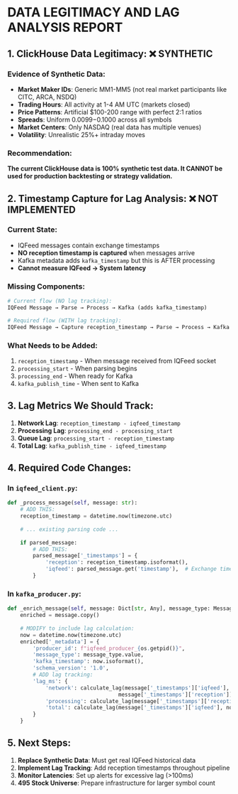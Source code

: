 # DATA LEGITIMACY AND LAG ANALYSIS REPORT

## 1. ClickHouse Data Legitimacy: ❌ SYNTHETIC

### Evidence of Synthetic Data:
- **Market Maker IDs**: Generic MM1-MM5 (not real market participants like CITC, ARCA, NSDQ)
- **Trading Hours**: All activity at 1-4 AM UTC (markets closed)
- **Price Patterns**: Artificial $100-200 range with perfect 2:1 ratios
- **Spreads**: Uniform $0.0099-$0.1000 across all symbols
- **Market Centers**: Only NASDAQ (real data has multiple venues)
- **Volatility**: Unrealistic 25%+ intraday moves

### Recommendation:
**The current ClickHouse data is 100% synthetic test data. It CANNOT be used for production backtesting or strategy validation.**

## 2. Timestamp Capture for Lag Analysis: ❌ NOT IMPLEMENTED

### Current State:
- IQFeed messages contain exchange timestamps
- **NO reception timestamp is captured** when messages arrive
- Kafka metadata adds `kafka_timestamp` but this is AFTER processing
- **Cannot measure IQFeed → System latency**

### Missing Components:
```python
# Current flow (NO lag tracking):
IQFeed Message → Parse → Process → Kafka (adds kafka_timestamp)

# Required flow (WITH lag tracking):
IQFeed Message → Capture reception_timestamp → Parse → Process → Kafka
```

### What Needs to be Added:
1. `reception_timestamp` - When message received from IQFeed socket
2. `processing_start` - When parsing begins
3. `processing_end` - When ready for Kafka
4. `kafka_publish_time` - When sent to Kafka

## 3. Lag Metrics We Should Track:

1. **Network Lag**: `reception_timestamp - iqfeed_timestamp`
2. **Processing Lag**: `processing_end - processing_start`
3. **Queue Lag**: `processing_start - reception_timestamp`
4. **Total Lag**: `kafka_publish_time - iqfeed_timestamp`

## 4. Required Code Changes:

### In `iqfeed_client.py`:
```python
def _process_message(self, message: str):
    # ADD THIS:
    reception_timestamp = datetime.now(timezone.utc)
    
    # ... existing parsing code ...
    
    if parsed_message:
        # ADD THIS:
        parsed_message['_timestamps'] = {
            'reception': reception_timestamp.isoformat(),
            'iqfeed': parsed_message.get('timestamp'),  # Exchange timestamp
        }
```

### In `kafka_producer.py`:
```python
def _enrich_message(self, message: Dict[str, Any], message_type: MessageType) -> Dict[str, Any]:
    enriched = message.copy()
    
    # MODIFY to include lag calculation:
    now = datetime.now(timezone.utc)
    enriched['_metadata'] = {
        'producer_id': f"iqfeed_producer_{os.getpid()}",
        'message_type': message_type.value,
        'kafka_timestamp': now.isoformat(),
        'schema_version': '1.0',
        # ADD lag tracking:
        'lag_ms': {
            'network': calculate_lag(message['_timestamps']['iqfeed'], 
                                   message['_timestamps']['reception']),
            'processing': calculate_lag(message['_timestamps']['reception'], now),
            'total': calculate_lag(message['_timestamps']['iqfeed'], now)
        }
    }
```

## 5. Next Steps:

1. **Replace Synthetic Data**: Must get real IQFeed historical data
2. **Implement Lag Tracking**: Add reception timestamps throughout pipeline
3. **Monitor Latencies**: Set up alerts for excessive lag (>100ms)
4. **495 Stock Universe**: Prepare infrastructure for larger symbol count